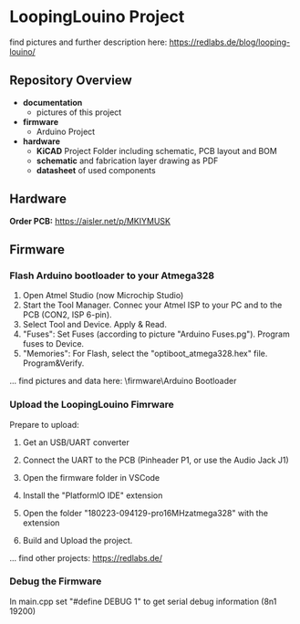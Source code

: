# LoopingLouino Project

find pictures and further description here: https://redlabs.de/blog/looping-louino/

## Repository Overview
- **documentation**
  - pictures of this project
- **firmware**
  - Arduino Project
- **hardware**
  - **KiCAD** Project Folder including schematic, PCB layout and BOM
  - **schematic** and fabrication layer drawing as PDF
  - **datasheet** of used components
  
## Hardware
**Order PCB:** https://aisler.net/p/MKIYMUSK


## Firmware

### Flash Arduino bootloader to your Atmega328

1. Open Atmel Studio (now Microchip Studio)
2. Start the Tool Manager. Connec your Atmel ISP to your PC and to the PCB (CON2, ISP 6-pin).
3. Select Tool and Device. Apply & Read.
4. "Fuses": Set Fuses (according to picture "Arduino Fuses.pg"). Program fuses to Device.
5. "Memories": For Flash, select the "optiboot_atmega328.hex" file. Program&Verify.

... find pictures and data here: \firmware\Arduino Bootloader


### Upload the LoopingLouino Fimrware 

Prepare to upload:
1. Get an USB/UART converter
2. Connect the UART to the PCB (Pinheader P1, or use the Audio Jack J1)

1. Open the firmware folder in VSCode
2. Install the "PlatformIO IDE" extension
3. Open the folder "180223-094129-pro16MHzatmega328" with the extension
4. Build and Upload the project.

... find other projects: https://redlabs.de/

### Debug the Firmware

In main.cpp set "#define DEBUG 1" to get serial debug information (8n1 19200)